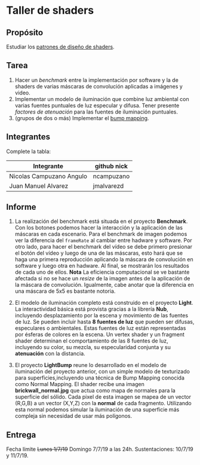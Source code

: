 # Taller de shaders

## Propósito

Estudiar los [patrones de diseño de shaders](http://visualcomputing.github.io/Shaders/#/4).

## Tarea

1. Hacer un _benchmark_ entre la implementación por software y la de shaders de varias máscaras de convolución aplicadas a imágenes y video.
2. Implementar un modelo de iluminación que combine luz ambiental con varias fuentes puntuales de luz especular y difusa. Tener presente _factores de atenuación_ para las fuentes de iluminación puntuales.
3. (grupos de dos o más) Implementar el [bump mapping](https://en.wikipedia.org/wiki/Bump_mapping).

## Integrantes

Complete la tabla:

| Integrante | github nick |
|------------|-------------|
| Nicolas Campuzano Angulo | ncampuzano |
| Juan Manuel Alvarez | jmalvarezd |

## Informe

1. La realización del benchmark está situada en el proyecto **Benchmark**. Con los botones podemos hacer la interacción y la aplicación de las máscaras en cada escenario. Para el benchmark de imagen podemos ver la diferencia del `frameRate` al cambiar entre hadware y software. Por otro lado, para hacer el benchmark del vídeo se debe primero presionar el botón del vídeo y luego de una de las máscaras, esto hará que se haga una primera reproducción aplicando la máscara de convolución en software y luego otra en hadware. Al final, se mostrarán los resultados de cada uno de ellos. **Nota** La eficiencia computacional se ve bastante afectada si no se hace un _resize_ de la imagen antes de la aplicación de la máscara de convolución. Igualmente, cabe anotar que la diferencia en una máscara de 5x5 es bastante notoria.

2. El modelo de iluminación completo está construido en el proyecto **Light**. La interactividad básica está provista gracias a la librería **Nub**, incluyendo desplazamiento por la escena y movimiento de las fuentes de luz. Se pueden incluir hasta **8 fuentes de luz** que pueden ser difusas, especulares o ambientales. Estas fuentes de luz están representadas por ésferas de colores en la escena. 
Un vertex shader y un fragment shader determinan el comportamiento de las 8 fuentes de luz, incluyendo su color, su mezcla, su especularidad conjunta y su **atenuación** con la distancia.

3. El proyecto **LightBump** reune lo desarrollado en el modelo de iluminación del proyecto anterior, con un simple modelo de texturizado para superficies,incluyendo una técnica de Bump Mapping conocida como Normal Mapping. El shader recibe una imagen **brickwall_normal.jpg** que actua como mapa de normales para la superficie del sólido. Cada pixel de esta imagen se mapea de un vector (R,G,B) a un vector (X,Y,Z) con la **normal** de cada fragmento. Utilizando esta normal podemos simular la iluminación de una superficie más compleja sin necesidad de usar más polígonos.


## Entrega

Fecha límite ~~Lunes 1/7/19~~ Domingo 7/7/19 a las 24h. Sustentaciones: 10/7/19 y 11/7/19.
